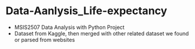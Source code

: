 # Data-Aanlysis_Life-expectancy
* MSIS2507 Data Analysis with Python Project
* Dataset from Kaggle, then merged with other related dataset we found or parsed from websites
